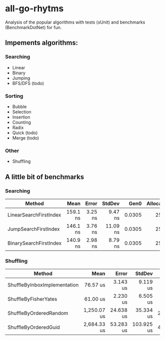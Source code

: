 # all-go-rhytms
Analysis of the popular algorithms with tests (xUnit) and benchmarks (BenchmarkDotNet) for fun.
## Impements algorithms:
### Searching
  - Linear
  - Binary
  - Jumping
  - BFS/DFS (todo)
### Sorting
  - Bubble
  - Selection
  - Insertion
  - Counting
  - Radix
  - Quick (todo)
  - Merge (todo)
### Other
  - Shuffling

## A little bit of benchmarks
### Searching
| Method                 | Mean     | Error   | StdDev   | Gen0   | Allocated |
|----------------------- |---------:|--------:|---------:|-------:|----------:|
| LinearSearchFirstIndex | 159.1 ns | 3.25 ns |  9.47 ns | 0.0305 |     256 B |
| JumpSearchFirstIndex   | 146.1 ns | 3.76 ns | 11.09 ns | 0.0305 |     256 B |
| BinarySearchFirstIndex | 140.9 ns | 2.98 ns |  8.79 ns | 0.0305 |     256 B |

### Shuffling
| Method                       | Mean        | Error     | StdDev     | Gen0    | Gen1    | Gen2    | Allocated |
|----------------------------- |------------:|----------:|-----------:|--------:|--------:|--------:|----------:|
| ShuffleByInboxImplementation |    76.57 us |  3.143 us |   9.119 us |  9.5215 |  1.8311 |       - |  78.28 KB |
| ShuffleByFisherYates         |    61.00 us |  2.230 us |   6.505 us |  9.5215 |  1.8311 |       - |  78.28 KB |
| ShuffleByOrderedRandom       | 1,250.07 us | 24.638 us |  35.334 us | 27.3438 |  7.8125 |       - | 234.88 KB |
| ShuffleByOrderedGuid         | 2,684.33 us | 53.283 us | 103.925 us | 46.8750 | 46.8750 | 46.8750 | 351.93 KB |
